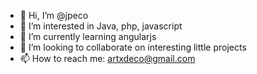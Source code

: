 - 👋 Hi, I’m @jpeco
- 👀 I’m interested in Java, php, javascript
- 🌱 I’m currently learning angularjs
- 💞️ I’m looking to collaborate on interesting little projects
- 📫 How to reach me: artxdeco@gmail.com
<!---
jpeco/jpeco is a ✨ special ✨ repository because its `README.md` (this file) appears on your GitHub profile.
You can click the Preview link to take a look at your changes.
--->
